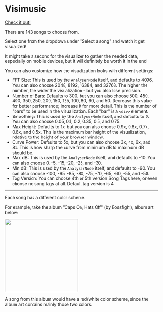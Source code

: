 # Visimusic

[Check it out!](https://marblelover003.github.io/Visimusic/)

There are 143 songs to choose from.

Select one from the dropdown under "Select a song" and watch it get visualized!

It might take a second for the visualizer to gather the needed data, especially on mobile devices, but it will definitely be worth it in the end.

You can also customize how the visualization looks with different settings:

- FFT Size: This is used by the `AnalyserNode` itself, and defaults to 4096. You can also choose 2048, 8192, 16384, and 32768. The higher the number, the wider the visualization - but you also lose precision.
- Number of Bars: Defaults to 300, but you can also choose 500, 450, 400, 350, 250, 200, 150, 125, 100, 80, 60, and 50. Decrease this value for better performance; increase it for more detail. This is the number of "bars" to be used in the visualization. Each "bar" is a `<div>` element.
- Smoothing: This is used by the `AnalyserNode` itself, and defaults to 0. You can also choose 0.05, 0.1, 0.2, 0.35, 0.5, and 0.75.
- Max Height: Defaults to 1x, but you can also choose 0.9x, 0.8x, 0.7x, 0.6x, and 0.5x. This is the maximum bar height of the visualization, relative to the height of your browser window.
- Curve Power: Defaults to 5x, but you can also choose 3x, 4x, 6x, and 8x. This is how sharp the curve from minimum dB to maximum dB should be.
- Max dB: This is used by the `AnalyserNode` itself, and defaults to -10. You can also choose 0, -5, -15, -20, -25, and -30.
- Min dB: This is used by the `AnalyserNode` itself, and defaults to -90. You can also choose -100, -95, -85, -80, -75, -70, -65, -60, -55, and -50.
- Tag Version: You can choose 4th or 5th version Song Tags here, or even choose no song tags at all. Default tag version is 4.
-----
Each song has a different color scheme.

For example, take the album "Caps On, Hats Off" (by Bossfight), album art below:

<img src="https://marblelover003.github.io/Visimusic/Music-Albums/Caps%20On,%20Hats%20Off.JPG" width="240" height="240">

A song from this album would have a red/white color scheme, since the album art contains mainly those two colors.
